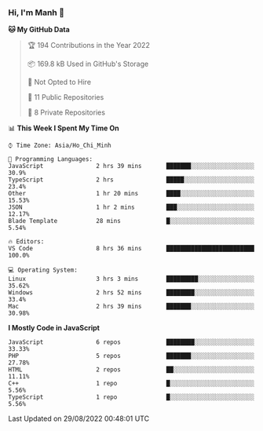 ### Hi, I'm Manh 👋

<!--START_SECTION:waka-->
**🐱 My GitHub Data** 

> 🏆 194 Contributions in the Year 2022
 > 
> 📦 169.8 kB Used in GitHub's Storage 
 > 
> 🚫 Not Opted to Hire
 > 
> 📜 11 Public Repositories 
 > 
> 🔑 8 Private Repositories  
 > 
📊 **This Week I Spent My Time On** 

```text
⌚︎ Time Zone: Asia/Ho_Chi_Minh

💬 Programming Languages: 
JavaScript               2 hrs 39 mins       ███████░░░░░░░░░░░░░░░░░░   30.9% 
TypeScript               2 hrs               █████░░░░░░░░░░░░░░░░░░░░   23.4% 
Other                    1 hr 20 mins        ████░░░░░░░░░░░░░░░░░░░░░   15.53% 
JSON                     1 hr 2 mins         ███░░░░░░░░░░░░░░░░░░░░░░   12.17% 
Blade Template           28 mins             █░░░░░░░░░░░░░░░░░░░░░░░░   5.54%

🔥 Editors: 
VS Code                  8 hrs 36 mins       █████████████████████████   100.0%

💻 Operating System: 
Linux                    3 hrs 3 mins        █████████░░░░░░░░░░░░░░░░   35.62% 
Windows                  2 hrs 52 mins       ████████░░░░░░░░░░░░░░░░░   33.4% 
Mac                      2 hrs 39 mins       ███████░░░░░░░░░░░░░░░░░░   30.98%

```

**I Mostly Code in JavaScript** 

```text
JavaScript               6 repos             ████████░░░░░░░░░░░░░░░░░   33.33% 
PHP                      5 repos             ███████░░░░░░░░░░░░░░░░░░   27.78% 
HTML                     2 repos             ██░░░░░░░░░░░░░░░░░░░░░░░   11.11% 
C++                      1 repo              █░░░░░░░░░░░░░░░░░░░░░░░░   5.56% 
TypeScript               1 repo              █░░░░░░░░░░░░░░░░░░░░░░░░   5.56%

```



 Last Updated on 29/08/2022 00:48:01 UTC
<!--END_SECTION:waka-->
